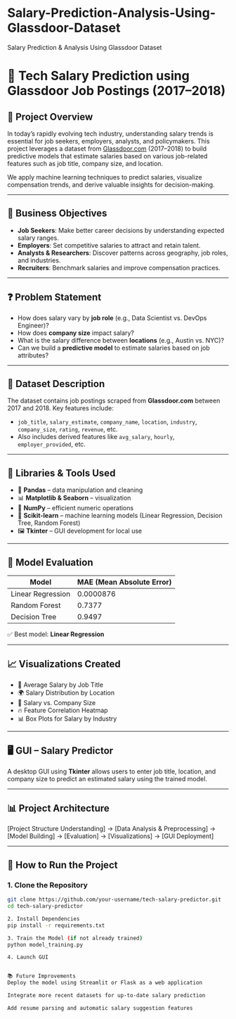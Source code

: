 # Salary-Prediction-Analysis-Using-Glassdoor-Dataset
Salary Prediction &amp; Analysis Using Glassdoor Dataset

# 💼 Tech Salary Prediction using Glassdoor Job Postings (2017–2018)

## 📌 Project Overview

In today’s rapidly evolving tech industry, understanding salary trends is essential for job seekers, employers, analysts, and policymakers. This project leverages a dataset from [Glassdoor.com](https://www.glassdoor.com) (2017–2018) to build predictive models that estimate salaries based on various job-related features such as job title, company size, and location.

We apply machine learning techniques to predict salaries, visualize compensation trends, and derive valuable insights for decision-making.

---

## 🧠 Business Objectives

- **Job Seekers**: Make better career decisions by understanding expected salary ranges.
- **Employers**: Set competitive salaries to attract and retain talent.
- **Analysts & Researchers**: Discover patterns across geography, job roles, and industries.
- **Recruiters**: Benchmark salaries and improve compensation practices.

---

## ❓ Problem Statement

- How does salary vary by **job role** (e.g., Data Scientist vs. DevOps Engineer)?
- How does **company size** impact salary?
- What is the salary difference between **locations** (e.g., Austin vs. NYC)?
- Can we build a **predictive model** to estimate salaries based on job attributes?

---

## 🧾 Dataset Description

The dataset contains job postings scraped from **Glassdoor.com** between 2017 and 2018. Key features include:
- `job_title`, `salary_estimate`, `company_name`, `location`, `industry`, `company_size`, `rating`, `revenue`, etc.
- Also includes derived features like `avg_salary`, `hourly`, `employer_provided`, etc.

---

## 🧰 Libraries & Tools Used

- 🐼 **Pandas** – data manipulation and cleaning
- 📊 **Matplotlib & Seaborn** – visualization
- 🧮 **NumPy** – efficient numeric operations
- 🤖 **Scikit-learn** – machine learning models (Linear Regression, Decision Tree, Random Forest)
- 🖼 **Tkinter** – GUI development for local use

---

## 🧪 Model Evaluation

| Model              | MAE (Mean Absolute Error) |
|-------------------|---------------------------|
| Linear Regression | 0.0000876                 |
| Random Forest     | 0.7377                    |
| Decision Tree     | 0.9497                    |

✅ Best model: **Linear Regression**

---

## 📈 Visualizations Created

- 💼 Average Salary by Job Title
- 🌍 Salary Distribution by Location
- 🏢 Salary vs. Company Size
- 🔥 Feature Correlation Heatmap
- 📊 Box Plots for Salary by Industry

---

## 🖥 GUI – Salary Predictor

A desktop GUI using **Tkinter** allows users to enter job title, location, and company size to predict an estimated salary using the trained model.

---

## 📊 Project Architecture

[Project Structure Understanding] → [Data Analysis & Preprocessing] → [Model Building] → [Evaluation] → [Visualizations] → [GUI Deployment]


---

## 🚀 How to Run the Project

### 1. Clone the Repository
```bash
git clone https://github.com/your-username/tech-salary-predictor.git
cd tech-salary-predictor

2. Install Dependencies
pip install -r requirements.txt

3. Train the Model (if not already trained)
python model_training.py

4. Launch GUI


📚 Future Improvements
Deploy the model using Streamlit or Flask as a web application

Integrate more recent datasets for up-to-date salary prediction

Add resume parsing and automatic salary suggestion features







